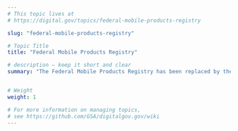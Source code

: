 ```yaml
---
# This topic lives at
# https://digital.gov/topics/federal-mobile-products-registry

slug: "federal-mobile-products-registry"

# Topic Title
title: "Federal Mobile Products Registry"

# description — keep it short and clear
summary: "The Federal Mobile Products Registry has been replaced by the U.S. Digital Registry."


# Weight
weight: 1

# For more information on managing topics,
# see https://github.com/GSA/digitalgov.gov/wiki
---
```


